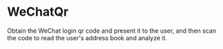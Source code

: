 # WeChatQr
Obtain the WeChat login qr code and present it to the user, and then scan the code to read the user's address book and analyze it.

